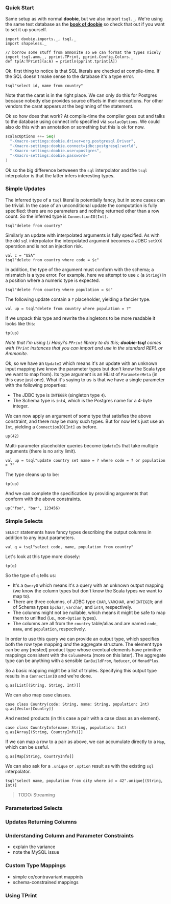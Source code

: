 
### Quick Start

Same setup as with normal **doobie**, but we also import `tsql._`. We're using the same test database as the [**book of doobie**](http://tpolecat.github.io/doobie-0.2.3/00-index.html) so check that out if you want to set it up yourself.

```tut:silent
import doobie.imports._, tsql._
import shapeless._
```

```tut:invisible
// borrow some stuff from ammonite so we can format the types nicely
import tsql.amm._, pprint.TPrint, pprint.Config.Colors._
def tp[A:TPrint](a:A) = println(pprint.tprint[A])
```


Ok. first thing to notice is that SQL literals are checked at compile-time. If the SQL doesn't make sense to the database it's a type error. 

```tut:fail
tsql"select id, name from country"
```

Note that the carat is in the right place. We can only do this for Postgres because nobody else provides source offsets in their exceptions. For other vendors the carat appears at the beginning of the statement.

Ok so how does that work? At compile-time the compiler goes out and talks to the database using connect info specified via `scalacOptions`. We could also do this with an annotation or something but this is ok for now.

```scala
scalacOptions ++= Seq(
  "-Xmacro-settings:doobie.driver=org.postgresql.Driver",
  "-Xmacro-settings:doobie.connect=jdbc:postgresql:world",
  "-Xmacro-settings:doobie.user=postgres",
  "-Xmacro-settings:doobie.password="
)
```

Ok so the big difference betweeen the `sql` interpolator and the `tsql` interpolator is that the latter infers interesting types.

### Simple Updates

The inferred type of a `tsql` literal is potentially fancy, but in some cases can be trivial. In the case of an unconditional update the computation is fully specified: there are no parameters and nothing returned other than a row count. So the inferred type is `ConnectionIO[Int]`.

```tut
tsql"delete from country"
```

Similarly an update with interpolated arguments is fully specified. As with the old `sql` interpolator the interpolated argument becomes a JDBC `setXXX` operation and is not an injection risk.

```tut
val c = "USA"
tsql"delete from country where code = $c"
```

In addition, the type of the argument must conform with the schema; a mismatch is a type error. For example, here we attempt to use `c` (a `String`) in a position where a numeric type is expected.

```tut:fail
tsql"delete from country where population = $c"
```

The following update contain a `?` placeholder, yielding a fancier type.

```tut
val up = tsql"delete from country where population = ?"
```

If we unpack this type and rewrite the singletons to be more readable it looks like this:

```tut
tp(up)
```

_Note that I'm using Li Haoyi's `PPrint` library to do this; **doobie-tsql** comes with `TPrint` instances that you can import and use in the standard REPL or Ammonite._

Ok, so we have an `UpdateI` which means it's an update with an unknown input mapping (we know the parameter types but don't know the Scala type we want to map from). Its type argument is an HList of `ParameterMeta` (in this case just one). What it's saying to us is that we have a single parameter with the following properties:

- The JDBC type is `INTEGER` (singleton type `4`).
- The Schema type is `int4`, which is the Postgres name for a 4-byte integer.

We can now apply an argument of some type that satisfies the above constraint, and there may be many such types. But for now let's just use an `Int`, yielding a `ConnectionIO[Int]` as before.

```tut
up(42)
```

Multi-parameter placeholder queries become `UpdateI`s that take multiple arguments (there is no arity limit).

```tut
val up = tsql"update country set name = ? where code = ? or population > ?"
```

The type cleans up to be:

```tut
tp(up)
```

And we can complete the specification by providing arguments that conform with the above constraints.

```tut
up("foo", "bar", 123456)
```


### Simple Selects

`SELECT` statements have fancy types describing the output columns in addition to any input parameters.

```tut
val q = tsql"select code, name, population from country"
```

Let's look at this type more closely:

```tut
tp(q)
```

So the type of `q` tells us:

- It's a `QueryO` which means it's a query with an unknown output mapping (we know the column types but don't know the Scala types we want to map to).
- There are three columns, of JDBC type `CHAR`, `VARCHAR`, and `INTEGER`; and of Schema types `bpchar`, `varchar`, and `int4`, respectively.
- The columns might not be nullable, which means it might be safe to map them to unlifted (i.e., non-`Option` types).
- The columns are all from the `country` table/alias and are named `code`, `name`, and `population`, respectively.

In order to use this query we can provide an output type, which specifies both the row type mapping *and* the aggregate structure. The element type can be any [nested] product type whose eventual elements have primitive mappings consistent with the `ColumnMeta` (more on this later). The aggregate type can be anything with a sensible `CanBuildFrom`, `Reducer`, or `MonadPlus`.

So a basic mapping might be a list of triples. Specifying this output type results in a `ConnectionIO` and we're done.

```tut
q.as[List[(String, String, Int)]]
```

We can also map case classes.

```tut
case class Country(code: String, name: String, population: Int)
q.as[Vector[Country]]
```

And nested products (in this case a pair with a case class as an element).

```tut
case class CountryInfo(name: String, population: Int)
q.as[Array[(String, CountryInfo)]]
```

If we can map a row to a pair as above, we can accumulate directly to a `Map`, which can be useful.

```tut
q.as[Map[String, CountryInfo]]
```

We can also ask for a `.unique` or `.option` result as with the existing `sql` interpolator.

```tut
tsql"select name, population from city where id = 42".unique[(String, Int)]
```

> TODO: Streaming

### Parameterized Selects


### Updates Returning Columns


### Understanding Column and Parameter Constraints

- explain the variance
- note the MySQL issue

### Custom Type Mappings

- simple co/contravariant mappints
- schema-constrained mappings

### Using TPrint




